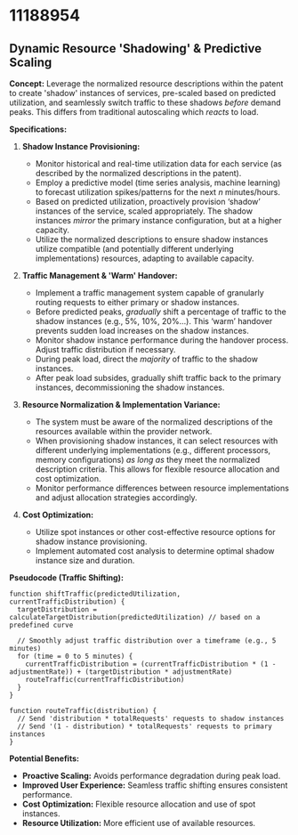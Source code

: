 # 11188954

## Dynamic Resource 'Shadowing' & Predictive Scaling

**Concept:** Leverage the normalized resource descriptions within the patent to create 'shadow' instances of services, pre-scaled based on predicted utilization, and seamlessly switch traffic to these shadows *before* demand peaks. This differs from traditional autoscaling which *reacts* to load.

**Specifications:**

1.  **Shadow Instance Provisioning:**
    *   Monitor historical and real-time utilization data for each service (as described by the normalized descriptions in the patent).
    *   Employ a predictive model (time series analysis, machine learning) to forecast utilization spikes/patterns for the next *n* minutes/hours.
    *   Based on predicted utilization, proactively provision ‘shadow’ instances of the service, scaled appropriately.  The shadow instances *mirror* the primary instance configuration, but at a higher capacity.
    *   Utilize the normalized descriptions to ensure shadow instances utilize compatible (and potentially different underlying implementations) resources, adapting to available capacity.

2.  **Traffic Management & 'Warm' Handover:**
    *   Implement a traffic management system capable of granularly routing requests to either primary or shadow instances.
    *   Before predicted peaks, *gradually* shift a percentage of traffic to the shadow instances (e.g., 5%, 10%, 20%...).  This ‘warm’ handover prevents sudden load increases on the shadow instances.
    *   Monitor shadow instance performance during the handover process. Adjust traffic distribution if necessary.
    *   During peak load, direct the *majority* of traffic to the shadow instances.
    *   After peak load subsides, gradually shift traffic back to the primary instances, decommissioning the shadow instances.

3.  **Resource Normalization & Implementation Variance:**
    *   The system must be aware of the normalized descriptions of the resources available within the provider network.
    *   When provisioning shadow instances, it can select resources with different underlying implementations (e.g., different processors, memory configurations) *as long as* they meet the normalized description criteria. This allows for flexible resource allocation and cost optimization.
    *   Monitor performance differences between resource implementations and adjust allocation strategies accordingly.

4.  **Cost Optimization:**
    *   Utilize spot instances or other cost-effective resource options for shadow instance provisioning.
    *   Implement automated cost analysis to determine optimal shadow instance size and duration.

**Pseudocode (Traffic Shifting):**

```
function shiftTraffic(predictedUtilization, currentTrafficDistribution) {
  targetDistribution = calculateTargetDistribution(predictedUtilization) // based on a predefined curve

  // Smoothly adjust traffic distribution over a timeframe (e.g., 5 minutes)
  for (time = 0 to 5 minutes) {
    currentTrafficDistribution = (currentTrafficDistribution * (1 - adjustmentRate)) + (targetDistribution * adjustmentRate)
    routeTraffic(currentTrafficDistribution)
  }
}

function routeTraffic(distribution) {
  // Send 'distribution * totalRequests' requests to shadow instances
  // Send '(1 - distribution) * totalRequests' requests to primary instances
}
```

**Potential Benefits:**

*   **Proactive Scaling:**  Avoids performance degradation during peak load.
*   **Improved User Experience:** Seamless traffic shifting ensures consistent performance.
*   **Cost Optimization:** Flexible resource allocation and use of spot instances.
*   **Resource Utilization:**  More efficient use of available resources.